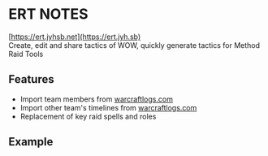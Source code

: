 # ERT NOTES
[https://ert.jyhsb.net](https://ert.jyh.sb)  
Create, edit and share tactics of WOW, quickly generate tactics for Method Raid Tools
## Features
- Import team members from [warcraftlogs.com](https://warcraftlogs.com)
- Import other team's timelines from [warcraftlogs.com](https://warcraftlogs.com)
- Replacement of key raid spells and roles

## Example
